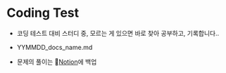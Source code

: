 # Coding Test

- 코딩 테스트 대비 스터디 중, 모르는 게 있으면 바로 찾아 공부하고, 기록합니다..

- YYMMDD_docs_name.md

- 문제의 풀이는 🔗[Notion](https://hungry-saurus.notion.site/ed6c39579f3742da8a1f0a3fc6993554?v=48fcd9b10e4a463388a638348197d048)에 백업
